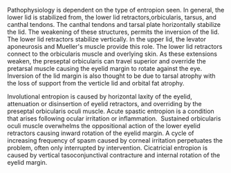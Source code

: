 Pathophysiology is dependent on the type of entropion seen. In general, the lower lid is stabilized from, the lower lid retractors,orbicularis, tarsus, and canthal tendons. The canthal tendons and tarsal plate horizontally stabilize the lid. The weakening of these structures, permits the inversion of the lid. The lower lid retractors stabilize vertically. In the upper lid, the levator aponeurosis and Mueller's muscle provide this role. The lower lid retractors connect to the orbicularis muscle and overlying skin. As these extensions weaken, the preseptal orbicularis can travel superior and override the pretarsal muscle causing the eyelid margin to rotate against the eye. Inversion of the lid margin is also thought to be due to tarsal atrophy with the loss of support from the verticle lid and orbital fat atrophy.

Involutional entropion is caused by horizontal laxity of the eyelid, attenuation or disinsertion of eyelid retractors, and overriding by the preseptal orbicularis oculi muscle. Acute spastic entropion is a condition that arises following ocular irritation or inflammation.  Sustained orbicularis oculi muscle overwhelms the oppositional action of the lower eyelid retractors causing inward rotation of the eyelid margin. A cycle of increasing frequency of spasm caused by corneal irritation perpetuates the problem, often only interrupted by intervention. Cicatricial entropion is caused by vertical tasoconjunctival contracture and internal rotation of the eyelid margin.